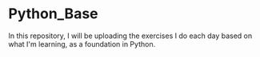 # Python_Base
In this repository, I will be uploading the exercises I do each day based on what I'm learning, as a foundation in Python.
